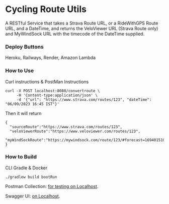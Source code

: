 # Cycling Route Utils

A RESTful Service that takes a Strava Route URL, or a RideWithGPS Route URL, and a DateTime, and returns the VeloViewer
URL (Strava Route only) and MyWindSock URL with the timecode of the DateTime supplied.

### Deploy Buttons

Heroku, Railways, Render, Amazon Lambda

### How to Use

Curl instructions & PostMan Instructions

    curl -X POST localhost:8080/convertroute \
         -H 'Content-type:application/json' \
         -d '{"url": "https://www.strava.com/routes/123", "dateTime": "06/09/2023 16:45 IST"}'

Then it will return

    {
      "sourceRoute":"https://www.strava.com/routes/123",
      "veloViewerRoute":"https://www.veloviewer.com/routes/123",
      "myWindSockRoute":"https://mywindsock.com/route/123/#forecast=1694015100"
    }

### How to Build

CLI Gradle & Docker

    ./gradlew build bootRun

Postman
Collection: [for testing on Localhost](https://www.postman.com/bold-moon-552911/workspace/cyclingrouteutils/collection/3947605-dfff5988-bae7-479c-9a3d-9045ce20eae1?action=share&creator=3947605).

Swagger UI: [on Localhost](http://localhost:8080/swagger-ui/index.html).